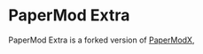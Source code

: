 # PaperMod Extra

PaperMod Extra is a forked version of [PaperModX](https://reorx.github.io/hugo-PaperModX),
